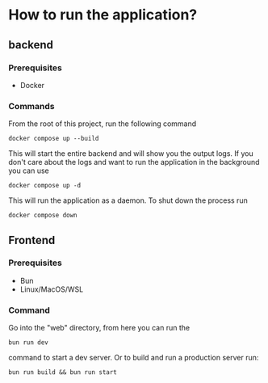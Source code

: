 # How to run the application?
## backend
### Prerequisites
- Docker
### Commands
From the root of this project, run the following command
```
docker compose up --build
```
This will start the entire backend and will show you the output logs.
If you don't care about the logs and want to run the application in the background you can use
```
docker compose up -d
```
This will run the application as a daemon. To shut down the process run
```
docker compose down
```

## Frontend
### Prerequisites
- Bun
- Linux/MacOS/WSL
### Command
Go into the "web" directory, from here you can run the
```
bun run dev
```
command to start a dev server. Or to build and run a production server run:
```
bun run build && bun run start
```


